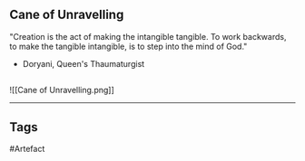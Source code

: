 ## Cane of Unravelling
"Creation is the act of making the intangible tangible.
To work backwards, to make the tangible intangible,
is to step into the mind of God."
- Doryani, Queen's Thaumaturgist
## 
![[Cane of Unravelling.png]]

---
## Tags
#Artefact